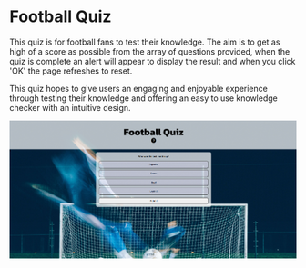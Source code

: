# Football Quiz

This quiz is for football fans to test their knowledge. The aim is to get as high of a score as possible from the array of questions provided, when the quiz is complete an alert will appear to display the result and when you click 'OK' the page refreshes to reset.

This quiz hopes to give users an engaging and enjoyable experience through testing their knowledge and offering an easy to use knowledge checker with an intuitive design.

![Screenshot of home page on laptop](assets/images/laptop.png)

